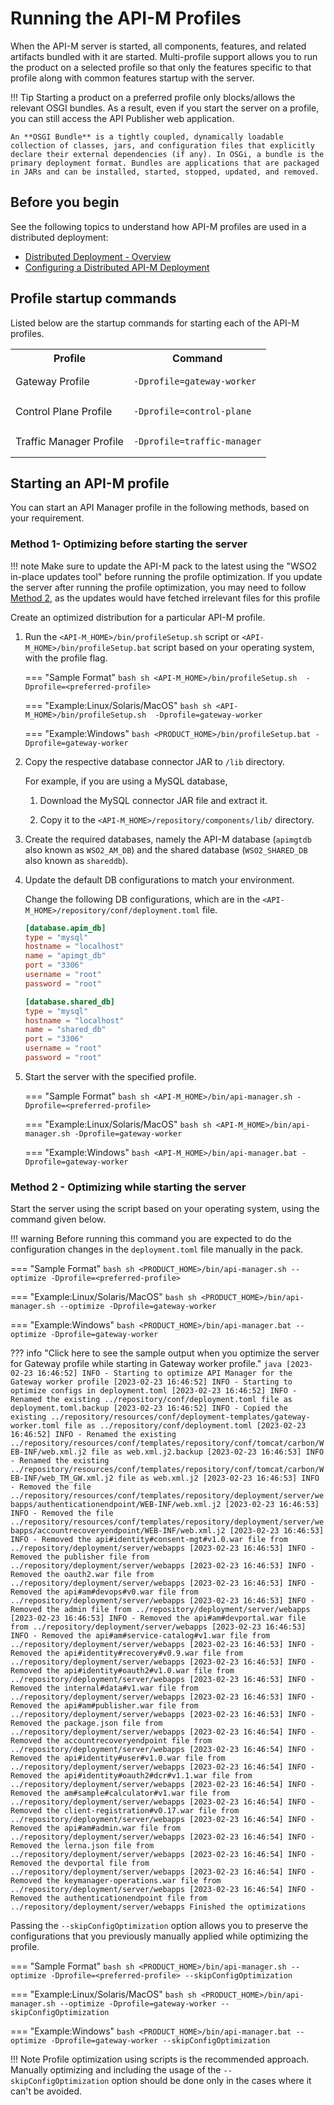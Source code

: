 # Running the API-M Profiles

When the API-M server is started, all components, features, and related artifacts bundled with it are started. Multi-profile support allows you to run the product on a selected profile so that only the features specific to that profile along with common features startup with the server.

!!! Tip
    Starting a product on a preferred profile only blocks/allows the relevant OSGI bundles. As a result, even if you start the server on a profile, you can still access the API Publisher web application.
    
    An **OSGI Bundle** is a tightly coupled, dynamically loadable collection of classes, jars, and configuration files that explicitly declare their external dependencies (if any). In OSGi, a bundle is the primary deployment format. Bundles are applications that are packaged in JARs and can be installed, started, stopped, updated, and removed.

## Before you begin

See the following topics to understand how API-M profiles are used in a distributed deployment:

-   [Distributed Deployment - Overview]({{base_path}}/install-and-setup/setup/distributed-deployment/understanding-the-distributed-deployment-of-wso2-api-m)
-   [Configuring a Distributed API-M Deployment]({{base_path}}/install-and-setup/setup/distributed-deployment/deploying-wso2-api-m-in-a-distributed-setup)

## Profile startup commands

Listed below are the startup commands for starting each of the API-M profiles.

<table>
    <tr>
        <th>
            Profile
        </td>
        <th>
            Command
        </td>
    </tr>
    <tr>
        <td>
            Gateway Profile
        </td>
        <td><pre><code>-Dprofile=gateway-worker</code></pre></td>
    </tr>
    <tr>
        <td>
            Control Plane Profile
        </td>
        <td><pre><code>-Dprofile=control-plane</code></pre></td>
    </tr>
    <tr>
        <td>
            Traffic Manager Profile
        </td>
        <td><pre><code>-Dprofile=traffic-manager</code></pre></td>
    </tr>
</table>


## Starting an API-M profile

You can start an API Manager profile in the following methods, based on your requirement.
    
### Method 1- Optimizing before starting the server

!!! note
    Make sure to update the API-M pack to the latest using the "WSO2 in-place updates tool" before running the profile
    optimization. If you update the server after running the profile optimization, you may need to follow [Method 2](#method-2-optimizing-while-starting-the-server), as
    the updates would have fetched irrelevant files for this profile


Create an optimized distribution for a particular API-M profile.

1.  Run the `<API-M_HOME>/bin/profileSetup.sh` script or `<API-M_HOME>/bin/profileSetup.bat` script based on your operating system, with the profile flag.

    === "Sample Format"
        ``` bash
        sh <API-M_HOME>/bin/profileSetup.sh  -Dprofile=<preferred-profile>
        ```
    
    === "Example:Linux/Solaris/MacOS"
        ``` bash
        sh <API-M_HOME>/bin/profileSetup.sh  -Dprofile=gateway-worker
        ```
    
    === "Example:Windows"
        ``` bash
        <PRODUCT_HOME>/bin/profileSetup.bat -Dprofile=gateway-worker
        ```
    
2. Copy the respective database connector JAR to `/lib` directory.
   
     For example, if you are using a MySQL database,

     1. Download the MySQL connector JAR file and extract it.
     
     2. Copy it to the `<API-M_HOME>/repository/components/lib/` directory.

3. Create the required databases, namely the API-M database (`apimgtdb` also known as `WSO2_AM_DB`) and the shared database (`WSO2_SHARED_DB` also known as `shareddb`).

4. Update the default DB configurations to match your environment.

     Change the following DB configurations, which are in the `<API-M_HOME>/repository/conf/deployment.toml` file.

     ```toml
     [database.apim_db]
     type = "mysql"
     hostname = "localhost"
     name = "apimgt_db"
     port = "3306"
     username = "root"
     password = "root"

     [database.shared_db]
     type = "mysql"
     hostname = "localhost"
     name = "shared_db"
     port = "3306"
     username = "root"
     password = "root"
     ```

5.  Start the server with the specified profile.

    === "Sample Format"
        ``` bash
        sh <API-M_HOME>/bin/api-manager.sh -Dprofile=<preferred-profile>
        ```
    
    === "Example:Linux/Solaris/MacOS"
        ``` bash
        sh <API-M_HOME>/bin/api-manager.sh -Dprofile=gateway-worker
        ```
    
    === "Example:Windows"
        ``` bash
        <API-M_HOME>/bin/api-manager.bat -Dprofile=gateway-worker
        ```    

### Method 2 - Optimizing while starting the server

Start the server using the script based on your operating system, using the command given below.

!!! warning
    Before running this command you are expected to do the configuration changes in the `deployment.toml` file manually in the pack.

=== "Sample Format"
    ``` bash
    sh <PRODUCT_HOME>/bin/api-manager.sh --optimize -Dprofile=<preferred-profile>
    ```

=== "Example:Linux/Solaris/MacOS"
    ``` bash
    sh <PRODUCT_HOME>/bin/api-manager.sh --optimize -Dprofile=gateway-worker
    ```

=== "Example:Windows"
    ``` bash
    <PRODUCT_HOME>/bin/api-manager.bat --optimize -Dprofile=gateway-worker
    ```  

??? info "Click here to see the sample output when you optimize the server for Gateway profile while starting in Gateway worker profile."
    ``` java
    [2023-02-23 16:46:52] INFO - Starting to optimize API Manager for the Gateway worker profile
    [2023-02-23 16:46:52] INFO - Starting to optimize configs in deployment.toml
    [2023-02-23 16:46:52] INFO - Renamed the existing ../repository/conf/deployment.toml file as deployment.toml.backup
    [2023-02-23 16:46:52] INFO - Copied the existing ../repository/resources/conf/deployment-templates/gateway-worker.toml file as ../repository/conf/deployment.toml
    [2023-02-23 16:46:52] INFO - Renamed the existing ../repository/resources/conf/templates/repository/conf/tomcat/carbon/WEB-INF/web.xml.j2 file as web.xml.j2.backup
    [2023-02-23 16:46:53] INFO - Renamed the existing ../repository/resources/conf/templates/repository/conf/tomcat/carbon/WEB-INF/web_TM_GW.xml.j2 file as web.xml.j2
    [2023-02-23 16:46:53] INFO - Removed the file ../repository/resources/conf/templates/repository/deployment/server/webapps/authenticationendpoint/WEB-INF/web.xml.j2
    [2023-02-23 16:46:53] INFO - Removed the file ../repository/resources/conf/templates/repository/deployment/server/webapps/accountrecoveryendpoint/WEB-INF/web.xml.j2
    [2023-02-23 16:46:53] INFO - Removed the api#identity#consent-mgt#v1.0.war file from ../repository/deployment/server/webapps
    [2023-02-23 16:46:53] INFO - Removed the publisher file from ../repository/deployment/server/webapps
    [2023-02-23 16:46:53] INFO - Removed the oauth2.war file from ../repository/deployment/server/webapps
    [2023-02-23 16:46:53] INFO - Removed the api#am#devops#v0.war file from ../repository/deployment/server/webapps
    [2023-02-23 16:46:53] INFO - Removed the admin file from ../repository/deployment/server/webapps
    [2023-02-23 16:46:53] INFO - Removed the api#am#devportal.war file from ../repository/deployment/server/webapps
    [2023-02-23 16:46:53] INFO - Removed the api#am#service-catalog#v1.war file from ../repository/deployment/server/webapps
    [2023-02-23 16:46:53] INFO - Removed the api#identity#recovery#v0.9.war file from ../repository/deployment/server/webapps
    [2023-02-23 16:46:53] INFO - Removed the api#identity#oauth2#v1.0.war file from ../repository/deployment/server/webapps
    [2023-02-23 16:46:53] INFO - Removed the internal#data#v1.war file from ../repository/deployment/server/webapps
    [2023-02-23 16:46:53] INFO - Removed the api#am#publisher.war file from ../repository/deployment/server/webapps
    [2023-02-23 16:46:53] INFO - Removed the package.json file from ../repository/deployment/server/webapps
    [2023-02-23 16:46:54] INFO - Removed the accountrecoveryendpoint file from ../repository/deployment/server/webapps
    [2023-02-23 16:46:54] INFO - Removed the api#identity#user#v1.0.war file from ../repository/deployment/server/webapps
    [2023-02-23 16:46:54] INFO - Removed the api#identity#oauth2#dcr#v1.1.war file from ../repository/deployment/server/webapps
    [2023-02-23 16:46:54] INFO - Removed the am#sample#calculator#v1.war file from ../repository/deployment/server/webapps
    [2023-02-23 16:46:54] INFO - Removed the client-registration#v0.17.war file from ../repository/deployment/server/webapps
    [2023-02-23 16:46:54] INFO - Removed the api#am#admin.war file from ../repository/deployment/server/webapps
    [2023-02-23 16:46:54] INFO - Removed the lerna.json file from ../repository/deployment/server/webapps
    [2023-02-23 16:46:54] INFO - Removed the devportal file from ../repository/deployment/server/webapps
    [2023-02-23 16:46:54] INFO - Removed the keymanager-operations.war file from ../repository/deployment/server/webapps
    [2023-02-23 16:46:54] INFO - Removed the authenticationendpoint file from ../repository/deployment/server/webapps
    Finished the optimizations
    ```


Passing the `--skipConfigOptimization` option allows you to preserve the configurations that you previously manually applied while optimizing the profile.

=== "Sample Format"
    ``` bash
    sh <PRODUCT_HOME>/bin/api-manager.sh --optimize -Dprofile=<preferred-profile> --skipConfigOptimization
    ```

=== "Example:Linux/Solaris/MacOS"
    ``` bash
    sh <PRODUCT_HOME>/bin/api-manager.sh --optimize -Dprofile=gateway-worker --skipConfigOptimization    
    ```

=== "Example:Windows"
    ``` bash
    <PRODUCT_HOME>/bin/api-manager.bat --optimize -Dprofile=gateway-worker --skipConfigOptimization
    ```  

!!! Note
    Profile optimization using scripts is the recommended approach. Manually optimizing and including the usage of the `--skipConfigOptimization` option should be done only in the cases where it can't be avoided. 

